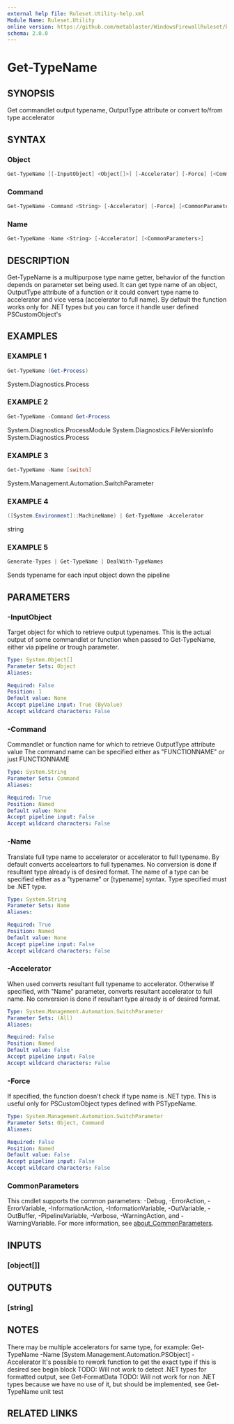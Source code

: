 ```yaml
---
external help file: Ruleset.Utility-help.xml
Module Name: Ruleset.Utility
online version: https://github.com/metablaster/WindowsFirewallRuleset/blob/master/Modules/Ruleset.Utility/Help/en-US/Get-TypeName.md
schema: 2.0.0
---
```


# Get-TypeName

## SYNOPSIS

Get commandlet output typename, OutputType attribute or convert to/from type accelerator

## SYNTAX

### Object

```powershell
Get-TypeName [[-InputObject] <Object[]>] [-Accelerator] [-Force] [<CommonParameters>]
```

### Command

```powershell
Get-TypeName -Command <String> [-Accelerator] [-Force] [<CommonParameters>]
```

### Name

```powershell
Get-TypeName -Name <String> [-Accelerator] [<CommonParameters>]
```

## DESCRIPTION

Get-TypeName is a multipurpose type name getter, behavior of the function depends on
parameter set being used.
It can get type name of an object, OutputType attribute of a function or it could
convert type name to accelerator and vice versa (accelerator to full name).
By default the function works only for .NET types but you can force it handle user
defined PSCustomObject's

## EXAMPLES

### EXAMPLE 1

```powershell
Get-TypeName (Get-Process)
```

System.Diagnostics.Process

### EXAMPLE 2

```powershell
Get-TypeName -Command Get-Process
```

System.Diagnostics.ProcessModule
System.Diagnostics.FileVersionInfo
System.Diagnostics.Process

### EXAMPLE 3

```powershell
Get-TypeName -Name [switch]
```

System.Management.Automation.SwitchParameter

### EXAMPLE 4

```powershell
([System.Environment]::MachineName) | Get-TypeName -Accelerator
```

string

### EXAMPLE 5

```powershell
Generate-Types | Get-TypeName | DealWith-TypeNames
```

Sends typename for each input object down the pipeline

## PARAMETERS

### -InputObject

Target object for which to retrieve output typenames.
This is the actual output of some commandlet or function when passed to Get-TypeName,
either via pipeline or trough parameter.

```yaml
Type: System.Object[]
Parameter Sets: Object
Aliases:

Required: False
Position: 1
Default value: None
Accept pipeline input: True (ByValue)
Accept wildcard characters: False
```

### -Command

Commandlet or function name for which to retrieve OutputType attribute value
The command name can be specified either as "FUNCTIONNAME" or just FUNCTIONNAME

```yaml
Type: System.String
Parameter Sets: Command
Aliases:

Required: True
Position: Named
Default value: None
Accept pipeline input: False
Accept wildcard characters: False
```

### -Name

Translate full type name to accelerator or accelerator to full typename.
By default converts acceleartors to full typenames.
No conversion is done if resultant type already is of desired format.
The name of a type can be specified either as a "typename" or \[typename\] syntax.
Type specified must be .NET type.

```yaml
Type: System.String
Parameter Sets: Name
Aliases:

Required: True
Position: Named
Default value: None
Accept pipeline input: False
Accept wildcard characters: False
```

### -Accelerator

When used converts resultant full typename to accelerator.
Otherwise If specified, with "Name" parameter, converts resultant accelerator to full name.
No conversion is done if resultant type already is of desired format.

```yaml
Type: System.Management.Automation.SwitchParameter
Parameter Sets: (All)
Aliases:

Required: False
Position: Named
Default value: False
Accept pipeline input: False
Accept wildcard characters: False
```

### -Force

If specified, the function doesn't check if type name is .NET type.
This is useful only for PSCustomObject types defined with PSTypeName.

```yaml
Type: System.Management.Automation.SwitchParameter
Parameter Sets: Object, Command
Aliases:

Required: False
Position: Named
Default value: False
Accept pipeline input: False
Accept wildcard characters: False
```

### CommonParameters

This cmdlet supports the common parameters: -Debug, -ErrorAction, -ErrorVariable, -InformationAction, -InformationVariable, -OutVariable, -OutBuffer, -PipelineVariable, -Verbose, -WarningAction, and -WarningVariable. For more information, see [about_CommonParameters](http://go.microsoft.com/fwlink/?LinkID=113216).

## INPUTS

### [object[]]

## OUTPUTS

### [string]

## NOTES

There may be multiple accelerators for same type, for example:
Get-TypeName -Name \[System.Management.Automation.PSObject\] -Accelerator
It's possible to rework function to get the exact type if this is desired see begin block
TODO: Will not work to detect .NET types for formatted output, see Get-FormatData
TODO: Will not work for non .NET types because we have no use of it, but should be implemented,
see Get-TypeName unit test

## RELATED LINKS
